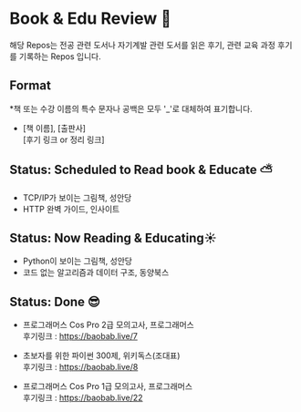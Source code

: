# Book & Edu Review :wave:
해당 Repos는 전공 관련 도서나 자기계발 관련 도서를 읽은 후기, 관련 교육 과정 후기를 기록하는 Repos 입니다.

## Format
*책 또는 수강 이름의 특수 문자나 공백은 모두 '_'로 대체하여 표기합니다.
- [책 이름], [출판사]  
[후기 링크 or 정리 링크]

## Status: Scheduled to Read book & Educate ⛅
- TCP/IP가 보이는 그림책, 성안당
- HTTP 완벽 가이드, 인사이트

## Status: Now Reading & Educating☀️
- Python이 보이는 그림책, 성안당
- 코드 없는 알고리즘과 데이터 구조, 동양북스

## Status: Done 😎
- 프로그래머스 Cos Pro 2급 모의고사, 프로그래머스   
후기링크 : https://baobab.live/7

- 초보자를 위한 파이썬 300제, 위키독스(조대표)   
후기링크 : https://baobab.live/8

- 프로그래머스 Cos Pro 1급 모의고사, 프로그래머스    
후기링크 : https://baobab.live/22
